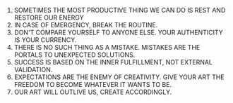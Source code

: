 1. SOMETIMES THE MOST PRODUCTIVE THING WE CAN DO IS REST AND RESTORE OUR ENERGY
2. IN CASE OF EMERGENCY, BREAK THE ROUTINE.
3. DON'T COMPARE YOURSELF TO ANYONE ELSE. YOUR AUTHENTICITY IS YOUR CURRENCY.
4. THERE IS NO SUCH THING AS A MISTAKE. MISTAKES ARE THE PORTALS TO UNEXPECTED SOLUTIONS.
5. SUCCESS IS BASED ON THE INNER FULFILLMENT, NOT EXTERNAL VALIDATION.
6. EXPECTATIONS ARE THE ENEMY OF CREATIVITY. GIVE YOUR ART THE FREEDOM TO BECOME WHATEVER IT WANTS TO BE.
7. OUR ART WILL OUTLIVE US, CREATE ACCORDINGLY.